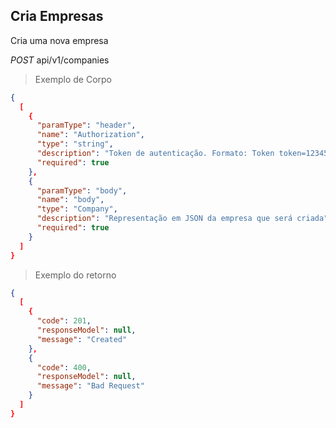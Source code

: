## Cria Empresas

Cria uma nova empresa

<div class="api-endpoint">
  <div class="endpoint-data">
    <i class="label label-get">POST</i>
     api/v1/companies
  </div>
</div>


> Exemplo de Corpo

```json
{
  [
    {
      "paramType": "header",
      "name": "Authorization",
      "type": "string",
      "description": "Token de autenticação. Formato: Token token=123456",
      "required": true
    },
    {
      "paramType": "body",
      "name": "body",
      "type": "Company",
      "description": "Representação em JSON da empresa que será criada",
      "required": true
    }
  ]
}
```

> Exemplo do retorno

```json
{
  [
    {
      "code": 201,
      "responseModel": null,
      "message": "Created"
    },
    {
      "code": 400,
      "responseModel": null,
      "message": "Bad Request"
    }
  ]
}
```